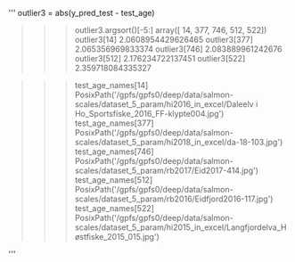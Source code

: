'''
outlier3 = abs(y_pred_test - test_age)
>>> outlier3.argsort()[-5:]
array([ 14, 377, 746, 512, 522])
>>> outlier3[14]
2.0608954429626465
>>> outlier3[377]
2.065356969833374
>>> outlier3[746]
2.083889961242676
>>> outlier3[512]
2.176234722137451
>>> outlier3[522]
2.359718084335327

>>> test_age_names[14]
PosixPath('/gpfs/gpfs0/deep/data/salmon-scales/dataset_5_param/hi2016_in_excel/Daleelv i Ho_Sportsfiske_2016_FF-klypte004.jpg')
>>> test_age_names[377]
PosixPath('/gpfs/gpfs0/deep/data/salmon-scales/dataset_5_param/hi2018_in_excel/da-18-103.jpg')
>>> test_age_names[746]
PosixPath('/gpfs/gpfs0/deep/data/salmon-scales/dataset_5_param/rb2017/Eid2017-414.jpg')
>>> test_age_names[512]
PosixPath('/gpfs/gpfs0/deep/data/salmon-scales/dataset_5_param/rb2016/Eidfjord2016-117.jpg')
>>> test_age_names[522]
PosixPath('/gpfs/gpfs0/deep/data/salmon-scales/dataset_5_param/hi2015_in_excel/Langfjordelva_Høstfiske_2015_015.jpg')

'''

